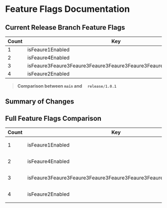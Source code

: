 # Feature Flags Documentation

## Current Release Branch Feature Flags
| Count | Key              | Value                       |
|-------|------------------|-----------------------------|
| 1 | isFeaure1Enabled | `ENABLE_FEATURE_1` |
| 2 | isFeaure4Enabled | `ENABLE_FEATURE_4` |
| 3 | isFeaure3Feaure3Feaure3Feaure3Feaure3Feaure3Feaure3Feaure3Enabled | `ENABLE_Feaure3Feaure3Feaure3Feaure3Feaure3Feaure3Feaure3Feaure_3` |
| 4 | isFeaure2Enabled | `ENABLE_FEATURE_2` |

> **Comparison between `main` and `  release/1.0.1`**

## Summary of Changes
## Full Feature Flags Comparison
| Count | Key | Release Value (`  release/1.0.1`) | Main Value | Status |
|-------|-----|-----------------|------------|--------|
| 1 | isFeaure1Enabled | `ENABLE_FEATURE_1` | `ENABLE_FEATURE_1` | **Unchanged ⚪** |
| 2 | isFeaure4Enabled | `ENABLE_FEATURE_4` | `ENABLE_FEATURE_4` | **Unchanged ⚪** |
| 3 | isFeaure3Feaure3Feaure3Feaure3Feaure3Feaure3Feaure3Feaure3Enabled | `ENABLE_Feaure3Feaure3Feaure3Feaure3Feaure3Feaure3Feaure3Feaure_3` | `ENABLE_Feaure3Feaure3Feaure3Feaure3Feaure3Feaure3Feaure3Feaure_3` | **Unchanged ⚪** |
| 4 | isFeaure2Enabled | `ENABLE_FEATURE_2` | `ENABLE_FEATURE_2` | **Unchanged ⚪** |
